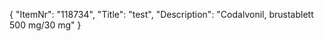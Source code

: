 {
  "ItemNr": "118734",
  "Title": "test",
  "Description": "Codalvonil, brustablett 500 mg/30 mg"
}